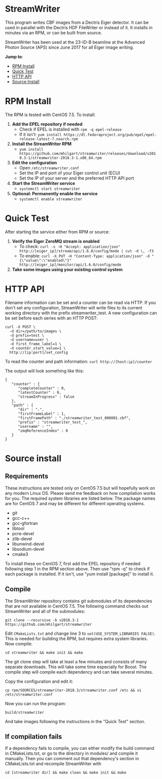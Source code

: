 # StreamWriter

This program writes CBF images from a Dectris Eiger detector.  It can be used in parallel with the Dectris HDF FileWriter or instead of it.  It installs in minutes via an RPM, or can be built from source.

StreamWriter has been used at the 23-ID-B beamline at the Advanced Photon Source (APS) since June 2017 for all Eiger image writing.

**Jump to**:

- [RPM Install](#rpm-install)
- [Quick Test](#quick-test)
- [HTTP API](#http-api)
- [Source Install](#source-install)

# RPM Install

The RPM is tested with CentOS 7.5.  To install:

1. **Add the EPEL repository if needed**
   - Check if EPEL is installed with ``rpm -q epel-release``
   - If it isn't: ``yum install https://dl.fedoraproject.org/pub/epel/epel-release-latest-7.noarch.rpm``
2. **Install the StreamWriter RPM**
   - ``yum install https://github.com/mhilgart/streamwriter/releases/download/v2018.3-1/streamwriter-2018.3-1.x86_64.rpm``
3. **Edit the configuration**
   - Open ``/etc/streamwriter.conf``
   - Set the IP and port of your Eiger control unit (ECU)
   - Set the IP of your server and the preferred HTTP API port
4. **Start the StreamWriter service**
   - ``systemctl start streamwriter``
5. **Optional: Permanently enable the service**
   - ``systemctl enable streamwriter``

# Quick Test

After starting the service either from RPM or source:

1. **Verify the Eiger ZeroMQ stream is enabled**
   - To check: ``curl -s -H "Accept: application/json" http://[eiger_ip]/stream/api/1.6.0/config/mode | cut -d \, -f3``
   - To enable: ``curl -X PUT -H "Content-Type: application/json" -d "{\"value\":\"enabled\"}" http://[eiger_ip]/monitor/api/1.6.0/config/mode``
2. **Take some images using your existing control system**

# HTTP API

Filename information can be set and a counter can be read via HTTP.  If you don't set any configuration, StreamWriter will write files to its current working directory with the prefix streamwriter_test.  A new configuration can be set before each series with an HTTP POST:

```
curl -X POST \
  -d dir=/path/to/images \
  -d prefix=test \
  -d username=user \
  -d first_frame_label=1 \
  -d counter_start_value=1 \
  http://[ip:port]/set_config
```

To read the counter and path information: ``curl http://[host:ip]/counter``

The output will look something like this:

```
{
   "counter" : {
      "completeCounter" : 0,
      "latestCounter" : 0,
      "streamInProgress" : false
   },
   "path" : {
      "dir" : ".",
      "firstFrameLabel" : 1,
      "firstFramePath" : "./streamwriter_test_000001.cbf",
      "prefix" : "streamwriter_test_",
      "username" : "",
      "zmqReferenceIndex" : 0
   }
}
```

# Source install

## Requirements

These instructions are tested only on CentOS 7.5 but will hopefully work on any modern Linux OS.  Please send me feedback on how compilation works for you.  The required system libraries are listed below.  The package names are for CentOS 7 and may be different for different operating systems.

- git
- gcc-c++
- gcc-gfortran
- libtool
- pcre-devel
- zlib-devel
- libunwind-devel
- libsodium-devel
- cmake3

To install these on CentOS 7, first add the EPEL repository if needed following step 1 in the RPM section above.  Then use "rpm -q" to check if each package is installed.  If it isn't, use "yum install [package]" to install it.

## Compile

The StreamWriter repository contains git submodules of its dependencies that are not available in CentOS 7.5.  The following command checks out StreamWriter and all of the submodules:

``git clone --recursive -b v2018.3-1 https://github.com/mhilgart/streamwriter``

Edit ``CMakeLists.txt`` and change line 3 to ``set(USE_SYSTEM_LIBRARIES FALSE)``.  This is needed for building the RPM, but requires extra system libraries.  Now compile:

``cd streamwriter && make init && make``

The git clone step will take at least a few minutes and consists of many separate downloads.  This will take some time especially for Boost.  The compile step will compile each dependency and can take several minutes.

Copy the configuration and edit it:

``cp rpm/SOURCES/streamwriter-2018.3/streamwriter.conf /etc && vi /etc/streamwriter.conf``

Now you can run the program:

``build/streamwriter``

And take images following the instructions in the "Quick Test" section.

## If compilation fails

If a dependency fails to compile, you can either modify the build command in CMakeLists.txt, or go to the directory in modules/ and compile it manually.  Then you can comment out that dependency's section in CMakeLists.txt and recompile StreamWriter with

``cd [streamwriter dir] && make clean && make init && make``
